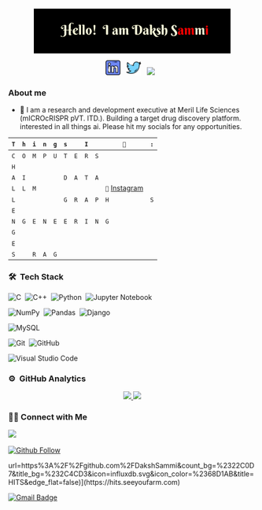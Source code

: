 <p align="center">
  <img src="pROFILE.png" width=400 style="display: block; margin: 0 auto"/>
</p>

<div align='center'>
  <p align='center'>
    <a href="https://www.linkedin.com/in/daksh-sammi/"><img height="30" src="https://raw.githubusercontent.com/8bithemant/8bithemant/master/linkedin.png?raw=true"></a>&nbsp;&nbsp;
    <a href="https://twitter.com/DennisShacks"><img height="30" src="https://raw.githubusercontent.com/8bithemant/8bithemant/master/twitter.png?raw=true"></a>&nbsp;&nbsp;
    <a href="mailto:daksh21459@iiitd.ac.in"><img height="30" src="https://th.bing.com/th/id/OIP.9sT4UWsRfFiy6vPydv3_-QHaHO?pid=ImgDet&rs=1"></a>&nbsp;&nbsp;
  </p>
</div>

### About me

- 🏢 I am a research and development executive at Meril Life Sciences (mICROcRISPR pVT. lTD.). Building a target drug discovery platform. interested in all things ai. Please hit my socials for any opportunities.
  
| `T` | `h` | `i` | `n` | `g` | `s` |  |  `I` |  | `💚` |  `:` |
|---|---|---|---|---|---|---|---|---|---|---|
| `C` | `O` | `M` | `P` | `U` | `T` | `E` | `R` | `S` |   |   |
| `H` |   |   |   |   |   |  |   |   |   |   |
| `A` | `I` |   |   |   | `D` | `A` | `T` | `A` |   |   |
| `L` |  `L` | `M`  |  |   |   |   |   |   | `📸` [Instagram](https://www.instagram.com/daksh_sammi_/) |   |
| `L` |  |   |   |   |  `G` |  `R` | `A`  |  `P` | `H`  | `S`  |
| `E` |  |   |   |   |   |   |   |   |   |   |
| `N` | `G` | `E` | `N` | `E` | `E` | `R` | `I` | `N` | `G` |   |
| `G` |   |   |   |   |   |   |   |   |   |   |
| `E` |   |   |   |   |   |   |   |   |   |   |
| `S` |   | `R`  | `A`  | `G`  |   |   |   |   |   |   |

### 🛠 &nbsp;Tech Stack
![C](https://img.shields.io/badge/-C-05122A?style=flat&logo=C&logoColor=A8B9CC)&nbsp;
![C++](https://img.shields.io/badge/-C++-05122A?style=flat&logo=C%2B%2B&logoColor=00599C)&nbsp;
![Python](https://img.shields.io/badge/-Python-05122A?style=flat&logo=python)&nbsp;
![Jupyter Notebook](https://img.shields.io/badge/-Jupyter%20Notebook-05122A?style=flat&logo=jupyter) 
<!-- ![Java](https://img.shields.io/badge/-Java-05122A?style=flat&logo=Java&logoColor=FFA518)&nbsp; -->
<!-- ![PHP](https://img.shields.io/badge/-PHP-05122A?style=flat&logo=php) -->
<!-- ![HTML](https://img.shields.io/badge/-HTML-05122A?style=flat&logo=HTML5)&nbsp;
![CSS](https://img.shields.io/badge/-CSS-05122A?style=flat&logo=CSS3&logoColor=1572B6)
![JavaScript](https://img.shields.io/badge/-JavaScript-05122A?style=flat&logo=javascript)&nbsp;
![React](https://img.shields.io/badge/-React-05122A?style=flat&logo=react)&nbsp;
![Bootstrap](https://img.shields.io/badge/-Bootstrap-05122A?style=flat&logo=bootstrap&logoColor=563D7C)&nbsp;
![Flask](https://img.shields.io/badge/-Flask-05122A?style=flat&logo=flask)&nbsp;
<!-- ![Node.js](https://img.shields.io/badge/-Node.js-05122A?style=flat&logo=node.js)&nbsp; -->

<!-- ![Next.js](https://img.shields.io/badge/-Next.js-05122A?style=flat&logo=next.js)&nbsp; -->
<!-- ![Express](https://img.shields.io/badge/-Express-05122A?style=flat&logo=express)&nbsp; -->
<!-- ![React Native](https://img.shields.io/badge/-React%20Native-05122A?style=flat&logo=react)\ -->
![NumPy](https://img.shields.io/badge/-NumPy-05122A?style=flat&logo=numpy)&nbsp;
![Pandas](https://img.shields.io/badge/-Pandas-05122A?style=flat&logo=pandas)&nbsp;
![Django](https://img.shields.io/badge/-Django-05122A?style=flat&logo=django&logoColor=092E20)&nbsp;
<!-- ![PyTorch](https://img.shields.io/badge/-PyTorch-05122A?style=flat&logo=pytorch)&nbsp; -->


![MySQL](https://img.shields.io/badge/-MySQL-05122A?style=flat&logo=mysql)&nbsp;
<!-- ![Firebase](https://img.shields.io/badge/-Firebase-05122A?style=flat&logo=firebase)&nbsp; -->
<!-- ![MongoDB](https://img.shields.io/badge/-MongoDB-05122A?style=flat&logo=mongodb)&nbsp; -->
![Git](https://img.shields.io/badge/-Git-05122A?style=flat&logo=git)&nbsp;
![GitHub](https://img.shields.io/badge/-GitHub-05122A?style=flat&logo=github)&nbsp;
<!-- ![Markdown](https://img.shields.io/badge/-Markdown-05122A?style=flat&logo=markdown)\ -->
<!-- ![Linux](https://img.shields.io/badge/-Linux-05122A?style=flat&logo=linux)&nbsp; -->
<!-- ![GCP](https://img.shields.io/badge/-GCP-05122A?style=flat&logo=googlecloud)&nbsp; -->
![Visual Studio Code](https://img.shields.io/badge/-Visual%20Studio%20Code-05122A?style=flat&logo=visual-studio-code&logoColor=007ACC)&nbsp;


### ⚙️ &nbsp;GitHub Analytics

<p align="center">
<a href="https://github.com/DakshSammi">
  <img height="180em" src="https://github-readme-stats-eight-theta.vercel.app/api?username=DakshSammi&show_icons=true&theme=algolia&include_all_commits=true&count_private=true"/>
  <img height="180em" src="https://github-readme-stats-eight-theta.vercel.app/api/top-langs/?username=DakshSammi&layout=compact&langs_count=8&theme=algolia"/>
</a>
</p>

### 🤝🏻 Connect with Me  

<p align>
<a href="https://www.linkedin.com/in/daksh-sammi/"><img src="https://img.shields.io/badge/-Linkedin-05122A?style=flat&logo=linkedin"></a>
<!-- <a href="mailto:dakshsammi1@gmail.com">Mail</a> -->
</p>

<!-- ### Visitor count
<img src="https://profile-counter.glitch.me/DakshSammi/count.svg" /> -->

[![Github Follow](https://img.shields.io/github/followers/DakshSammi?label=Follow%20Me&style=social)](https://github.com/DakshSammi)
<!-- [![Hits](https://hits.seeyoufarm.com/api/count/incr/badge.svg? -->url=https%3A%2F%2Fgithub.com%2FDakshSammi&count_bg=%2322C0D7&title_bg=%232C4CD3&icon=influxdb.svg&icon_color=%2368D1AB&title=HITS&edge_flat=false)](https://hits.seeyoufarm.com)

[![Gmail Badge](https://img.shields.io/badge/Gmail-d14836?style=flat-square&logo=Gmail&logoColor=white&link=mailto:daksh21459@iiitd.ac.in)](mailto:daksh21459@iiitd.ac.in)
